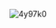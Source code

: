 ![4y97k0](https://user-images.githubusercontent.com/83636448/117050070-3b8dcf80-ad15-11eb-92cc-7b700e00308d.jpg)




